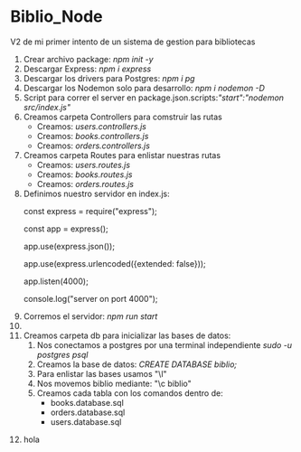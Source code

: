 # Biblio_Node
V2 de mi primer intento de un sistema de gestion para bibliotecas

<ol>
    <li>Crear archivo package: <em>npm init -y</em></li>
    <li>Descargar Express: <em>npm i express</em></li>
    <li>Descargar los drivers para Postgres: <em>npm i pg</em></li>
    <li>Descargar los Nodemon solo para desarrollo: <em>npm i nodemon -D</em></li>
    <li>Script para correr el server en package.json.scripts:<em>"start":"nodemon src/index.js"</em></li>
    <li>Creamos carpeta Controllers para comstruir las rutas
        <ul>
            <li>Creamos: <em>users.controllers.js</em></li>
            <li>Creamos: <em>books.controllers.js</em></li>
            <li>Creamos: <em>orders.controllers.js</em></li>
        </ul>
    </li>
    <li>Creamos carpeta Routes para enlistar nuestras rutas
        <ul>
            <li>Creamos: <em>users.routes.js</em></li>
            <li>Creamos: <em>books.routes.js</em></li>
            <li>Creamos: <em>orders.routes.js</em></li>
        </ul>
    </li>
    <li>Definimos nuestro servidor en index.js:
            <p>const express = require("express");</p>
            <p>const app = express();</p>
            <p>app.use(express.json());</p>
            <p>app.use(express.urlencoded({extended: false}));</p>
            <p>app.listen(4000);</p>
            <p>console.log("server on port 4000");</p>
    </li>
    <li>Corremos el servidor: <em>npm run start</em><li>
    <li>Creamos carpeta db para inicializar las bases de datos:
        <ol>
            <li>Nos conectamos a postgres por una terminal independiente <em>sudo -u postgres psql</em></li>
            <li>Creamos la base de datos: <em>CREATE DATABASE biblio;</em></li>
            <li>Para enlistar las bases usamos "\l"</li>
            <li>Nos movemos biblio mediante: "\c biblio"</li>
            <li>Creamos cada tabla con los comandos dentro de:
                <ul>
                    <li>books.database.sql</li>
                    <li>orders.database.sql</li>
                    <li>users.database.sql</li>
                <ul>
            </li>
        </ol>
    </li>
    <li>hola</li>
</ol>
